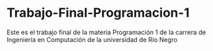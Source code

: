 # Trabajo-Final-Programacion-1
Este es el trabajo final de la materia Programación 1 de la carrera de Ingeniería en Computación de la universidad de Río Negro
